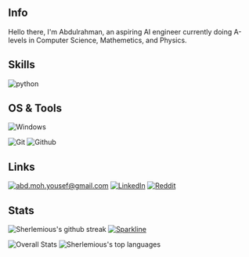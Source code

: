 ## Info

Hello there, I'm Abdulrahman, an aspiring AI engineer currently doing A-levels in Computer Science, Mathemetics, and Physics.

## Skills

![python](https://img.shields.io/badge/python-★★★-lightgrey?labelColor=3776AB&logo=Python&style=for-the-badge&logoColor=white)

## OS & Tools

![Windows](https://img.shields.io/badge/Windows-★★★★★-lightblue?labelColor=3776AB&logo=Windows&style=for-the-badge&logoColor=white)

![Git](https://img.shields.io/badge/-Git-F05032?logo=Git&style=for-the-badge&logoColor=white)
![Github](https://img.shields.io/badge/-Github-181717?logo=Github&style=for-the-badge&logoColor=white)




## Links

<a href="mailto:abd.moh.yousef@gmail.com">![abd.moh.yousef@gmail.com](https://img.shields.io/badge/Gmail-D14836?style=for-the-badge&logo=gmail&logoColor=white)</a>
[![LinkedIn](https://img.shields.io/badge/-LinkedIn-0077B5?style=for-the-badge&logo=LinkedIn&logoColor=white)](https://www.linkedin.com/in/Sherlemious)
[![Reddit](https://img.shields.io/badge/Reddit-FF4500?style=for-the-badge&logo=reddit&logoColor=white)](reddit.com/u/sherlemious)


## Stats

![Sherlemious's github streak](https://github-readme-streak-stats.herokuapp.com/?user=Sherlemious&theme=blue-green)
[![Sparkline](https://stars.medv.io/Naereen/badges.svg)](https://stars.medv.io/Sherlemious/badges)

![Overall Stats](https://github-readme-stats.vercel.app/api?username=Sherlemious&count_private=false&show_icons=true&hide=contribs&theme=merko)
![Sherlemious's top languages](https://github-readme-stats.vercel.app/api/top-langs/?username=Sherlemious&theme=blue-green)


